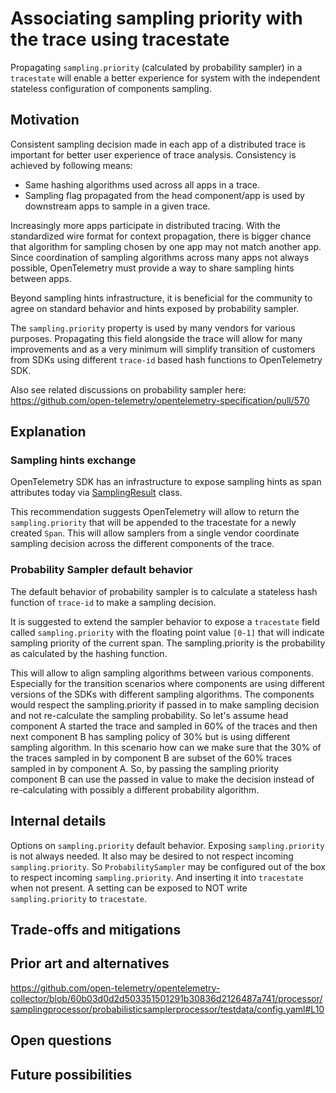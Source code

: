 # Associating sampling priority with the trace using tracestate

Propagating `sampling.priority` (calculated by probability sampler) in a
`tracestate` will enable a better experience for system with the independent
stateless configuration of components sampling.

## Motivation

Consistent sampling decision made in each app of a distributed trace is
important for better user experience of trace analysis. Consistency is achieved
by following means:

- Same hashing algorithms used across all apps in a trace.
- Sampling flag propagated from the head component/app is used by downstream apps to sample in a given trace.

Increasingly more apps participate in distributed tracing. With the
standardized wire format for context propagation, there is bigger chance that
algorithm for sampling chosen by one app may not match another app.
Since coordination of sampling algorithms across many apps not always possible,
OpenTelemetry must provide a way to share sampling hints between apps.

Beyond sampling hints infrastructure, it is beneficial for the community to
agree on standard behavior and hints exposed by probability sampler.

The `sampling.priority` property is used by many vendors for various purposes.
Propagating this field alongside the trace will allow for many improvements and
as a very minimum will simplify transition of customers from SDKs using
different `trace-id` based hash functions to OpenTelemetry SDK.

Also see related discussions on probability sampler here: <https://github.com/open-telemetry/opentelemetry-specification/pull/570>

## Explanation

### Sampling hints exchange

OpenTelemetry SDK has an infrastructure to expose sampling hints as span attributes today
via
[SamplingResult](https://github.com/open-telemetry/opentelemetry-specification/blob/master/specification/trace/sdk.md#shouldsample)
class.

This recommendation suggests OpenTelemetry will allow to return the
`sampling.priority` that will be appended to the tracestate for a newly created `Span`. 
This will allow samplers from a single vendor coordinate sampling decision across 
the different components of the trace.

### Probability Sampler default behavior

The default behavior of probability sampler is to calculate a stateless hash
function of `trace-id` to make a sampling decision.

It is suggested to extend the sampler behavior to expose a `tracestate` field
called `sampling.priority` with the floating point value `[0-1]` that will indicate
sampling priority of the current span. The sampling.priority is the probability as calculated
by the hashing function. 

This will allow to align sampling algorithms between various components.
Especially for the transition scenarios where components are using different
versions of the SDKs with different sampling algorithms. The components would
respect the sampling.priority if passed in to make sampling decision and not re-calculate
the sampling probability. So let's assume head component A started the trace and
sampled in 60% of the traces and then next component B has sampling policy of 
30% but is using different sampling algorithm. In this scenario how can we make sure
that the 30% of the traces sampled in by component B are subset of the 60% traces
sampled in by component A. So, by passing the sampling priority component B can use
the passed in value to make the decision instead of re-calculating with possibly a
different probability algorithm.

## Internal details

Options on `sampling.priority` default behavior. Exposing `sampling.priority` is
not always needed. It also may be desired to not respect incoming
`sampling.priority`. So `ProbabilitySampler` may be configured out of the box to
respect incoming `sampling.priority`. And inserting it into `tracestate` when
not present. A setting can be exposed to NOT write `sampling.priority` to
`tracestate`.

## Trade-offs and mitigations

## Prior art and alternatives

<https://github.com/open-telemetry/opentelemetry-collector/blob/60b03d0d2d503351501291b30836d2126487a741/processor/samplingprocessor/probabilisticsamplerprocessor/testdata/config.yaml#L10>

## Open questions

## Future possibilities
